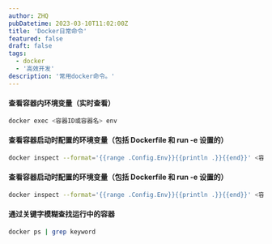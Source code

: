 ```yaml
---
author: ZHQ
pubDatetime: 2023-03-10T11:02:00Z
title: 'Docker日常命令'
featured: false
draft: false
tags:
  - docker
  - '高效开发'
description: '常用docker命令。'
---
```


#### 查看容器内环境变量（实时查看）

```bash
docker exec <容器ID或容器名> env
```

#### 查看容器启动时配置的环境变量（包括 Dockerfile 和 run -e 设置的）

```bash
docker inspect --format='{{range .Config.Env}}{{println .}}{{end}}' <容器ID或容器名>
```

#### 查看容器启动时配置的环境变量（包括 Dockerfile 和 run -e 设置的）

```bash
docker inspect --format='{{range .Config.Env}}{{println .}}{{end}}' <容器ID或容器名>
```

#### 通过关键字模糊查找运行中的容器

```bash
docker ps | grep keyword
```